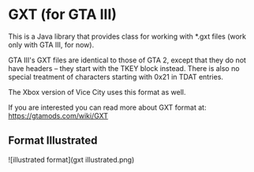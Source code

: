 # GXT (for GTA III)

This is a Java library that provides class for working with *.gxt files (work only with GTA III, for now).

GTA III's GXT files are identical to those of GTA 2, except that they do not have headers – they start with the TKEY block instead. 
There is also no special treatment of characters starting with 0x21 in TDAT entries.

The Xbox version of Vice City uses this format as well.

If you are interested you can read more about GXT format at: https://gtamods.com/wiki/GXT

## Format Illustrated
![illustrated format](gxt illustrated.png)